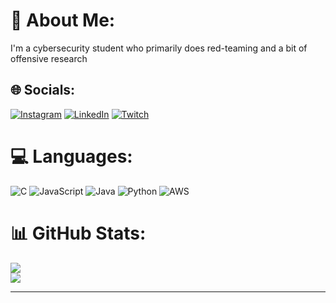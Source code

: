 # 💫 About Me:
I'm a cybersecurity student who primarily does red-teaming and a bit of offensive research


## 🌐 Socials:
 [![Instagram](https://img.shields.io/badge/Instagram-%23E4405F.svg?logo=Instagram&logoColor=white)](https://instagram.com/zavier._.lee) [![LinkedIn](https://img.shields.io/badge/LinkedIn-%230077B5.svg?logo=linkedin&logoColor=white)](https://linkedin.com/in/zavierlee-sg) [![Twitch](https://img.shields.io/badge/Twitch-%239146FF.svg?logo=Twitch&logoColor=white)](https://twitch.tv/gatarivc)

# 💻 Languages:
![C](https://img.shields.io/badge/c-%2300599C.svg?style=for-the-badge&logo=c&logoColor=white) ![JavaScript](https://img.shields.io/badge/javascript-%23323330.svg?style=for-the-badge&logo=javascript&logoColor=%23F7DF1E) ![Java](https://img.shields.io/badge/java-%23ED8B00.svg?style=for-the-badge&logo=java&logoColor=white) ![Python](https://img.shields.io/badge/python-3670A0?style=for-the-badge&logo=python&logoColor=ffdd54) ![AWS](https://img.shields.io/badge/AWS-%23FF9900.svg?style=for-the-badge&logo=amazon-aws&logoColor=white)
# 📊 GitHub Stats:
![](https://github-readme-streak-stats.herokuapp.com/?user=gatariee&theme=dark&hide_border=false)<br/>
![](https://github-readme-stats.vercel.app/api/top-langs/?username=gatariee&theme=dark&hide_border=false&include_all_commits=true&count_private=true&layout=compact)

---

